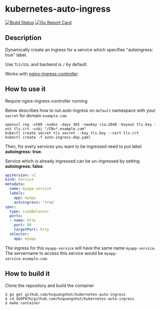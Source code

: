 kubernetes-auto-ingress
=======================
[![Build Status](https://travis-ci.org/hxquangnhat/kubernetes-auto-ingress.svg?branch=master)](https://travis-ci.org/hxquangnhat/kubernetes-auto-ingress)
[![Go Report Card](https://goreportcard.com/badge/github.com/hxquangnhat/kubernetes-auto-ingress)](https://goreportcard.com/report/github.com/hxquangnhat/kubernetes-auto-ingress)

Description
-----------

Dynamically create an ingress for a service which specifies "autoingress: true" label.

Use `TLS/SSL` and backend is `/` by default.

Works with [nginx-ingress-controller](https://github.com/kubernetes/ingress/tree/master/controllers/nginx).

How to use it
-------------

Require nginx-ingress-controller running.

Below describes how to run auto-ingress on `default` namespace with your `secret` for domain `example.com`

```
openssl req -x509 -nodes -days 365 -newkey rsa:2048 -keyout tls.key -out tls.crt -subj "/CN=*.example.com"
kubectl create secret tls secret --key tls.key --cert tls.crt
kubectl create -f auto-ingress-dep.yaml
```
Then, for every services you want to be ingressed need to put label **autoingress: true**.

Service which is already ingressed can be un-ingressed by setting **autoingress: false**.

```yaml
apiVersion: v1
kind: Service
metadata:
  name: myapp-service
  labels:
    app: myapp
    autoingress: 'true'
spec:
  type: LoadBalancer
  ports:
  - name: http
    port: 80
    targetPort: http
  selector:
    app: myapp
```

The ingress for this `myapp-service` will have the same name `myapp-service`. The servername to access this service would be `myapp-service.example.com`.

How to build it
---------------

Clone the repository and build the container

```
$ go get github.com/hxquangnhat/kubernetes-auto-ingress
$ cd $GOPATH/github.com/hxquangnhat/kubernetes-auto-ingress
$ make container
```

